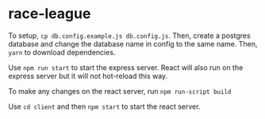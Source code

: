 # race-league

To setup, `cp db.config.example.js db.config.js`. Then, create a postgres database and change the database name in config to the same name.
Then, `yarn` to download dependencies.

Use `npm run start` to start the express server.
React will also run on the express server but it will not hot-reload this way.

To make any changes on the react server, run `npm run-script build`

Use `cd client` and then `npm start` to start the react server.
